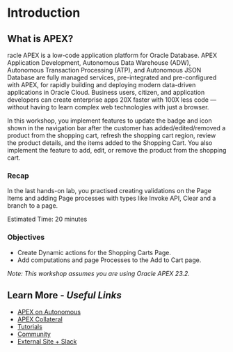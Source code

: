 # Introduction

## **What is APEX?**
racle APEX is a low-code application platform for Oracle Database. APEX Application Development, Autonomous Data Warehouse (ADW), Autonomous Transaction Processing (ATP), and Autonomous JSON Database are fully managed services, pre-integrated and pre-configured with APEX, for rapidly building and deploying modern data-driven applications in Oracle Cloud. Business users, citizen, and application developers can create enterprise apps 20X faster with 100X less code — without having to learn complex web technologies with just a browser.

In this workshop, you implement features to update the badge and icon shown in the navigation bar after the customer has added/edited/removed a product from the shopping cart, refresh the shopping cart region, review the product details, and the items added to the Shopping Cart. You also implement the feature to add, edit, or remove the product from the shopping cart.


### Recap
In the last hands-on lab, you practised creating validations on the Page Items and adding Page processes with types like Invoke API, Clear and a branch to a page.


Estimated Time: 20 minutes

### Objectives
* Create Dynamic actions for the Shopping Carts Page.
* Add computations and page Processes to the Add to Cart page.

*Note: This workshop assumes you are using Oracle APEX 23.2.*

## Learn More - *Useful Links*

- [APEX on Autonomous](https://apex.oracle.com/autonomous)
- [APEX Collateral](https://www.oracle.com/database/technologies/appdev/apex/collateral.html)
- [Tutorials](https://apex.oracle.com/en/learn/tutorials)
- [Community](https://apex.oracle.com/community)
- [External Site + Slack](http://apex.world)
